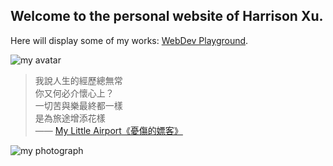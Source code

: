 ## Welcome to the personal website of Harrison Xu.


Here will display some of my works: [WebDev Playground](https://harrisonxu.work/webdev-playground/html.html).


![my avatar](https://avatars0.githubusercontent.com/u/42680260)


> 我說人生的經歷總無常  
你又何必介懷心上？  
一切苦與樂最終都一樣  
是為旅途增添花樣  
—— [My Little Airport](http://www.mylittleairport.com/)[《憂傷的嫖客》](https://music.youtube.com/watch?v=h5MaN-krd1Y)


![my photograph](https://pbs.twimg.com/profile_banners/711049177103335424/1556388124/1500x500)


<style>
  .footer {
    display: none;
  }
</style>
<head>
  <link rel="icon" type="image/png" href="/my-favicon/favicon-96x96.png" sizes="96x96" />
  <link rel="icon" type="image/svg+xml" href="/my-favicon/favicon.svg" />
  <link rel="shortcut icon" href="/my-favicon/favicon.ico" />
  <link rel="apple-touch-icon" sizes="180x180" href="/my-favicon/apple-touch-icon.png" />
  <link rel="manifest" href="/my-favicon/site.webmanifest" />
  <script src="https://app.rybbit.io/api/script.js" data-site-id="1152" defer></script>
  <script src="https://cloud.umami.is/script.js" data-website-id="7e5d6a23-be7e-4da8-aac9-680871b5776d" defer></script>
</head>
